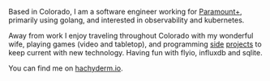 
Based in Colorado, I am a software engineer working for [Paramount+](https://github.com/icahoon-cbsi), primarily using golang, and interested in observability and kubernetes.

Away from work I enjoy traveling throughout Colorado with my wonderful wife, playing games (video and tabletop), and programming [side](https://arcadium.dev) [projects](https://github.com/arcadium-dev) to keep current with new technology. Having fun with flyio, influxdb and sqlite.

You can find me on <a rel="me" href="https://hachyderm.io/@icahoon">hachyderm.io</a>.

<!--
**icahoon/icahoon** is a ✨ _special_ ✨ repository because its `README.md` (this file) appears on your GitHub profile.

Here are some ideas to get you started:

- 🔭 I’m currently working on ...
- 🌱 I’m currently learning ...
- 👯 I’m looking to collaborate on ...
- 🤔 I’m looking for help with ...
- 💬 Ask me about ...
- 📫 How to reach me: ...
- 😄 Pronouns: ...
- ⚡ Fun fact: ...
-->
